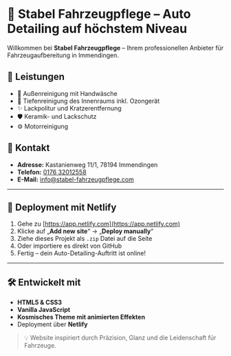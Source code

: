 
# 🚗 Stabel Fahrzeugpflege – Auto Detailing auf höchstem Niveau

Willkommen bei **Stabel Fahrzeugpflege** – Ihrem professionellen Anbieter für Fahrzeugaufbereitung in Immendingen.

## 🌟 Leistungen

- 🚗 Außenreinigung mit Handwäsche
- 🧼 Tiefenreinigung des Innenraums inkl. Ozongerät
- ✨ Lackpolitur und Kratzerentfernung
- 🛡️ Keramik- und Lackschutz
- ⚙️ Motorreinigung

## 📍 Kontakt

- **Adresse:** Kastanienweg 11/1, 78194 Immendingen  
- **Telefon:** [0176 32012558](tel:017632012558)  
- **E-Mail:** [info@stabel-fahrzeugpflege.com](mailto:info@stabel-fahrzeugpflege.com)

---

## 🚀 Deployment mit Netlify

1. Gehe zu [https://app.netlify.com](https://app.netlify.com)
2. Klicke auf „**Add new site**“ → „**Deploy manually**“
3. Ziehe dieses Projekt als `.zip` Datei auf die Seite
4. Oder importiere es direkt von GitHub
5. Fertig – dein Auto-Detailing-Auftritt ist online!

---

## 🛠️ Entwickelt mit

- **HTML5 & CSS3**
- **Vanilla JavaScript**
- **Kosmisches Theme mit animierten Effekten**
- Deployment über **Netlify**

> 💡 Website inspiriert durch Präzision, Glanz und die Leidenschaft für Fahrzeuge.

